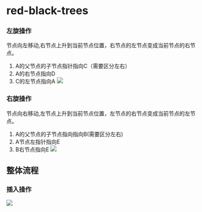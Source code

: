 # red-black-trees

### 左旋操作
节点向左移动,右节点上升到当前节点位置，右节点的左节点变成当前节点的右节点。
1. A的父节点的子节点指针指向C（需要区分左右）
2. A的右节点指向D
3. C的左节点指向A
![](https://tva1.sinaimg.cn/large/008i3skNgy1gqzq7hq5zzj30ym0l813f.jpg)


### 右旋操作
节点向右移动,左节点上升到当前节点位置，左节点的右节点变成当前节点的左节点。
1. A的父节点的子节点指向指向B(需要区分左右)
2. A节点左指针指向E
3. B右节点指向E
![](https://tva1.sinaimg.cn/large/008i3skNgy1gqzq8d5o8hj315m0m814a.jpg)


## 整体流程
### 插入操作
![](https://tva1.sinaimg.cn/large/008i3skNgy1gr0ul09vtaj30u011z14j.jpg)